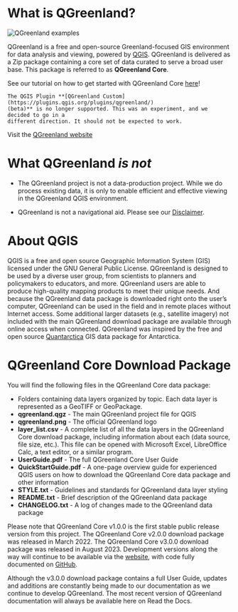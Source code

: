 # What is QGreenland?

![QGreenland examples](_images/qgreenland-examples.jpg)

QGreenland is a free and open-source Greenland-focused GIS environment for data
analysis and viewing, powered by [QGIS](https://qgis.org). QGreenland is
delivered as a Zip package containing a core set of data curated to serve a
broad user base. This package is referred to as **QGreenland Core**.

See our tutorial on how to get started with QGreenland Core
[here](/user/tutorials/01-get-started.md)!

```{attention}
The QGIS Plugin **[QGreenland Custom](https://plugins.qgis.org/plugins/qgreenland/)
(beta)** is no longer supported. This was an experiment, and we decided to go in a
different direction. It should not be expected to work.
```

Visit the [QGreenland website](https://qgreenland.org)


# What QGreenland *is not*

* The QGreenland project is not a data-production project. While we do
  process existing data, it is only to enable efficient and effective viewing
  in the QGreenland QGIS environment.

* QGreenland is not a navigational aid. Please see our
  [Disclaimer](/disclaimer.md).


# About QGIS

QGIS is a free and open source Geographic Information System (GIS) licensed under 
the GNU General Public License. QGreenland is designed to be used by a diverse user group, 
from scientists to planners and policymakers to educators, and more. QGreenland users 
are able to produce high-quality mapping products to meet their unique needs.
And because the QGreenland data package is downloaded right onto the user’s computer, 
QGreenland can be used in the field and in remote places without Internet access. 
Some additional larger datasets (e.g., satellite imagery) not included with the main 
QGreenland download package are available through online access when connected.
QGreenland was inspired by the free and open source [Quantarctica](https://www.npolar.no/en/quantarctica/) 
GIS data package for Antarctica.


# QGreenland Core Download Package

You will find the following files in the QGreenland Core data package:
* Folders containing data layers organized by topic. Each data layer is represented as a
  GeoTIFF or GeoPackage.
* **qgreenland.qgz** - The main QGreenland project file for QGIS
* **qgreenland.png** - The official QGreenland logo
* **layer_list.csv** - A complete list of all the data layers in the QGreenland Core download
  package, including information about each (data source, file size, etc.). This file can be
  opened with Microsoft Excel, LibreOffice Calc, a text editor, or a similar program.
* **UserGuide.pdf** - The full QGreenland Core User Guide
* **QuickStartGuide.pdf** - A one-page overview guide for experienced QGIS users on how
  to download the QGreenland Core data package and other information
* **STYLE.txt** - Guidelines and standards for QGreenland data layer styling
* **README.txt** - Brief description of the QGreenland data package
* **CHANGELOG.txt** - A log of changes made to the QGreenland data package

Please note that QGreenland Core v1.0.0 is the first stable public release version from
this project. The QGreenland Core v2.0.0 download package was released in March 2022.
The QGreenland Core v3.0.0 download package was released in August 2023. Development
versions along the way will continue to be available via the
[website](http://qgreenland.org), with code fully documented on
[GitHub](https://github.com/nsidc/qgreenland).

Although the v3.0.0 download package contains a full User Guide, updates and additions
are constantly being made to our documentation as we continue to develop QGreenland.
The most recent version of QGreenland documentation will always be available here on
Read the Docs. 
